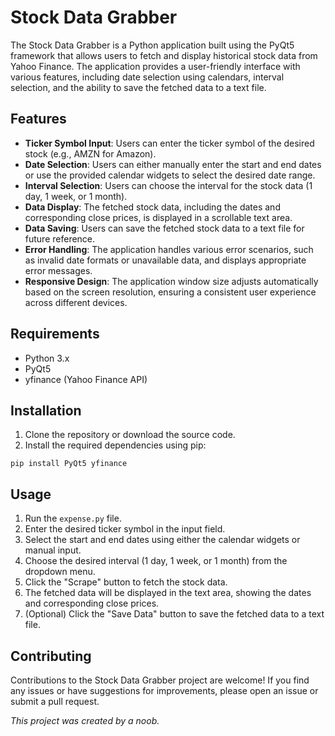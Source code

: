# Stock Data Grabber

The Stock Data Grabber is a Python application built using the PyQt5 framework that allows users to fetch and display historical stock data from Yahoo Finance. The application provides a user-friendly interface with various features, including date selection using calendars, interval selection, and the ability to save the fetched data to a text file.

## Features

- **Ticker Symbol Input**: Users can enter the ticker symbol of the desired stock (e.g., AMZN for Amazon).
- **Date Selection**: Users can either manually enter the start and end dates or use the provided calendar widgets to select the desired date range.
- **Interval Selection**: Users can choose the interval for the stock data (1 day, 1 week, or 1 month).
- **Data Display**: The fetched stock data, including the dates and corresponding close prices, is displayed in a scrollable text area.
- **Data Saving**: Users can save the fetched stock data to a text file for future reference.
- **Error Handling**: The application handles various error scenarios, such as invalid date formats or unavailable data, and displays appropriate error messages.
- **Responsive Design**: The application window size adjusts automatically based on the screen resolution, ensuring a consistent user experience across different devices.

## Requirements

- Python 3.x
- PyQt5
- yfinance (Yahoo Finance API)

## Installation

1. Clone the repository or download the source code.
2. Install the required dependencies using pip:

```
pip install PyQt5 yfinance
```

## Usage

1. Run the `expense.py` file.
2. Enter the desired ticker symbol in the input field.
3. Select the start and end dates using either the calendar widgets or manual input.
4. Choose the desired interval (1 day, 1 week, or 1 month) from the dropdown menu.
5. Click the "Scrape" button to fetch the stock data.
6. The fetched data will be displayed in the text area, showing the dates and corresponding close prices.
7. (Optional) Click the "Save Data" button to save the fetched data to a text file.

## Contributing

Contributions to the Stock Data Grabber project are welcome! If you find any issues or have suggestions for improvements, please open an issue or submit a pull request.

_This project was created by a noob._
